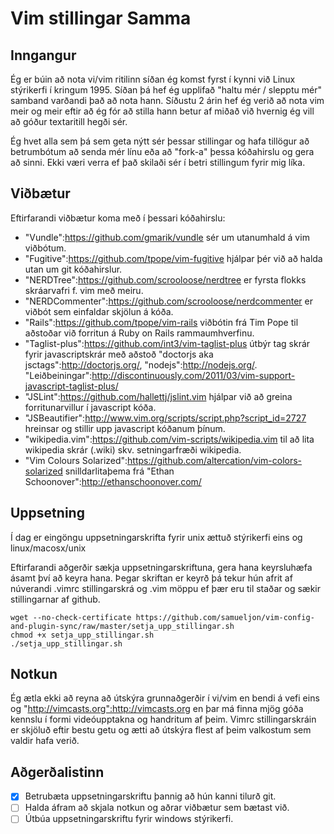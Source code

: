 # Vim stillingar Samma

## Inngangur

Ég er búin að nota vi/vim ritilinn síðan ég komst fyrst í kynni við Linux stýrikerfi í kringum 1995. Síðan þá hef ég upplifað "haltu mér / slepptu mér" samband varðandi það að nota hann. Síðustu 2 árin hef ég verið að nota vim meir og meir eftir að ég fór að stilla hann betur af miðað við hvernig ég vill að góður textaritill hegði sér. 

Ég hvet alla sem þá sem geta nýtt sér þessar stillingar og hafa tillögur að betrumbótum að senda mér línu eða að "fork-a" þessa kóðahirslu og gera að sinni. Ekki væri verra ef það skilaði sér í betri stillingum fyrir mig líka. 

## Viðbætur 

Eftirfarandi viðbætur koma með í þessari kóðahirslu:
* "Vundle":https://github.com/gmarik/vundle sér um utanumhald á vim viðbótum. 
* "Fugitive":https://github.com/tpope/vim-fugitive hjálpar þér við að halda utan um git kóðahirslur.
* "NERDTree":https://github.com/scrooloose/nerdtree er fyrsta flokks skráarvafri f. vim með meiru.
* "NERDCommenter":https://github.com/scrooloose/nerdcommenter er viðbót sem einfaldar skjölun á kóða.
* "Rails":https://github.com/tpope/vim-rails viðbótin frá Tim Pope til aðstoðar við forritun á Ruby on Rails rammaumhverfinu.
* "Taglist-plus":https://github.com/int3/vim-taglist-plus útbýr tag skrár fyrir javascriptskrár með aðstoð "doctorjs aka jsctags":http://doctorjs.org/, "nodejs":http://nodejs.org/. "Leiðbeiningar":http://discontinuously.com/2011/03/vim-support-javascript-taglist-plus/
* "JSLint":https://github.com/hallettj/jslint.vim hjálpar við að greina forritunarvillur í javascript kóða. 
* "JSBeautifier":http://www.vim.org/scripts/script.php?script_id=2727 hreinsar og stillir upp javascript kóðanum þínum. 
* "wikipedia.vim":https://github.com/vim-scripts/wikipedia.vim til að lita wikipedia skrár (.wiki) skv. setningarfræði wikipedia.
* "Vim Colours Solarized":https://github.com/altercation/vim-colors-solarized snilldarlitaþema frá "Ethan Schoonover":http://ethanschoonover.com/

## Uppsetning

Í dag er eingöngu uppsetningarskrifta fyrir unix ættuð stýrikerfi eins og linux/macosx/unix

Eftirfarandi aðgerðir sækja uppsetningarskriftuna, gera hana keyrsluhæfa ásamt því að keyra hana. Þegar skriftan er keyrð þá tekur hún afrit af núverandi .vimrc stillingarskrá og .vim möppu ef þær eru til staðar og sækir stillingarnar af github. 
```SHELL
wget --no-check-certificate https://github.com/samueljon/vim-config-and-plugin-sync/raw/master/setja_upp_stillingar.sh
chmod +x setja_upp_stillingar.sh
./setja_upp_stillingar.sh
```

## Notkun

Ég ætla ekki að reyna að útskýra grunnaðgerðir í vi/vim en bendi á vefi eins og "http://vimcasts.org":http://vimcasts.org en þar má finna mjög góða kennslu í formi videóupptakna og handritum af þeim. Vimrc stillingarskráin er skjöluð eftir bestu getu og ætti að útskýra flest af þeim valkostum sem valdir hafa verið.

## Aðgerðalistinn

* [x] Betrubæta uppsetningarskriftu þannig að hún kanni tilurð git.
* [ ] Halda áfram að skjala notkun og aðrar viðbætur sem bætast við. 
* [ ] Útbúa uppsetningarskriftu fyrir windows stýrikerfi. 
